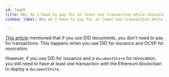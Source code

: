 ```yaml
---
id: faq09
title: Why do I have to pay for at least one transaction while choosing the DID method?
sidebar_label: Why do I have to pay for at least one transaction while choosing the DID method?

---
```


[This article](/docs/overview-section/comparison#price) mentioned that if you use DID documents, you don't need to pay for transactions. This happens when you use DID for issuance and OCSP for revocation. 

However, if you use DID for issuance and a `documentStore` for revocation, you still need to have at least one transaction with the Ethereum blockchain to deploy a `documentStore`.
